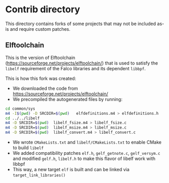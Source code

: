 # Contrib directory

This directory contains forks of some projects that may not be included as-is and require custom patches.

## Elftoolchain

This is the version of Elftoolchain (https://sourceforge.net/projects/elftoolchain/) that is used to satisfy the `libelf` requirement of the Falco libraries and its dependent `libbpf`.

This is how this fork was created:

* We downloaded the code from https://sourceforge.net/projects/elftoolchain/
* We precompiled the autogenerated files by running:

```sh
cd common/sys
m4 -I$(pwd) -D SRCDIR=$(pwd)   elfdefinitions.m4 > elfdefinitions.h
cd ../../libelf
m4 -D SRCDIR=$(pwd)  libelf_fsize.m4 > libelf_fsize.c
m4 -D SRCDIR=$(pwd)  libelf_msize.m4 > libelf_msize.c
m4 -D SRCDIR=$(pwd)  libelf_convert.m4 > libelf_convert.c
```

* We wrote `CMakeLists.txt` and `libelf/CMakeLists.txt` to enable CMake to build `libelf`
* We added compatibility patches `elf.h`, `gelf_getnote.c`, `gelf_versym.c` and modified `gelf.h`, `libelf.h` to make this flavor of libelf work with libbpf
* This way, a new target `elf` is built and can be linked via `target_link_libraries()`
